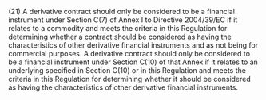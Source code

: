 (21) A derivative contract should only be considered to be a financial instrument under Section C(7) of Annex I to Directive 2004/39/EC if it relates to a commodity and meets the criteria in this Regulation for determining whether a contract should be considered as having the characteristics of other derivative financial instruments and as not being for commercial purposes. A derivative contract should only be considered to be a financial instrument under Section C(10) of that Annex if it relates to an underlying specified in Section C(10) or in this Regulation and meets the criteria in this Regulation for determining whether it should be considered as having the characteristics of other derivative financial instruments.